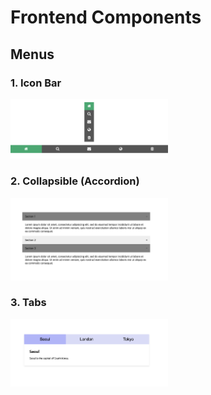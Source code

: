 # Frontend Components

## Menus

### 1. Icon Bar

<img src="01_menu_icon-bar/menu_icon-bar.png" width="50%">

### 2. Collapsible (Accordion)

<img src="02_menu_collapsible/menu_collapsible_02.png" width="50%">

### 3. Tabs

<img src="03_menu_tabs/menu_tabs.png" width="50%">
